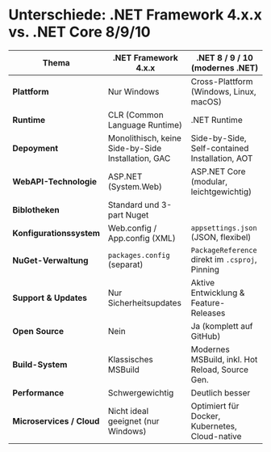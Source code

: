 # Unterschiede: .NET Framework 4.x.x vs. .NET Core 8/9/10

| Thema                        | .NET Framework 4.x.x                             | .NET 8 / 9 / 10 (modernes .NET)                 |
|------------------------------|--------------------------------------------------|-------------------------------------------------|
| **Plattform**                | Nur Windows                                      | Cross-Plattform (Windows, Linux, macOS)         |
| **Runtime**                  | CLR (Common Language Runtime)                    | .NET Runtime                                    |
| **Depoyment**        | Monolithisch, keine Side-by-Side Installation, GAC | Side-by-Side, Self-contained Installation, AOT        |
| **WebAPI-Technologie**       | ASP.NET (System.Web)                             | ASP.NET Core (modular, leichtgewichtig)         |
| **Biblotheken**     |          Standard und 3-part Nuget      |                 | Standard, NuGet-Ökosystem, Microsoft.Extensions
| **Konfigurationssystem**     | Web.config / App.config (XML)                    | `appsettings.json` (JSON, flexibel)             |
| **NuGet-Verwaltung**         | `packages.config` (separat)                      | `PackageReference` direkt im `.csproj`, Pinning |
| **Support & Updates**        | Nur Sicherheitsupdates                           | Aktive Entwicklung & Feature-Releases           |
| **Open Source**              | Nein                                             | Ja (komplett auf GitHub)                        |
| **Build-System**             | Klassisches MSBuild                              | Modernes MSBuild, inkl. Hot Reload, Source Gen. |
| **Performance**              | Schwergewichtig                                  | Deutlich besser                                 |
| **Microservices / Cloud**    | Nicht ideal geeignet (nur Windows)               | Optimiert für Docker, Kubernetes, Cloud-native  |

